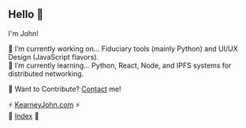 ## Hello 👋

I'm John! 

🔭 I’m currently working on... Fiduciary tools (mainly Python) and UI/UX Design (JavaScript flavors).   
🌱 I’m currently learning... Python, React, Node, and IPFS systems for distributed networking.

💬 Want to Contribute? [Contact](https://kearneyjohn.com/about) me!

⚡ [KearneyJohn.com](https://kearneyjohn.com) ⚡   
📄 [Index](https://github.com/JohnKearney1/documentation/blob/main/docs/documentation.md) 📄    

